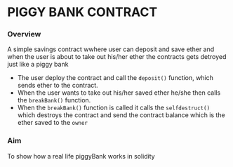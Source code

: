 <h1>PIGGY BANK CONTRACT</h1>
<h3>Overview</h3>
<p>A simple savings contract wwhere user can deposit and save ether and when the user is about to take out his/her ether the contracts gets detroyed just like a piggy bank</p>
<ul>
  <li>The user deploy the contract and call the <code>deposit()</code> function, which sends ether to the contract.</li>
  <li>When the user wants to take out his/her saved ether he/she then calls the <code>breakBank()</code> function.</li>
  <li>When the <code>breakBank()</code> function is called it calls the <code>selfdestruct()</code> which destroys the contract and send the contract balance which is the ether saved to the <code>owner</code></li>
</ul>

<h3>Aim</h3>
<p>To show how a real life piggyBank works in solidity</p>
